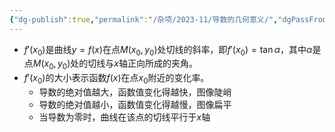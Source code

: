 ```yaml
---
{"dg-publish":true,"permalink":"/杂项/2023-11/导数的几何意义/","dgPassFrontmatter":true}
---
```


- $f'(x_0)$是曲线$y=f(x)$在点$M(x_0,y_0)$处切线的斜率，即$f'(x_0)=\tan\alpha$，其中$\alpha$是点$M(x_0,y_0)$处的切线与$x$轴正向所成的夹角。
- $f'(x_0)$的大小表示函数$f(x)$在点$x_0$附近的变化率。
	- 导数的绝对值越大，函数值变化得越快，图像陡峭
	- 导数的绝对值越小，函数值变化得越慢，图像扁平
	- 当导数为零时，曲线在该点的切线平行于$x$轴